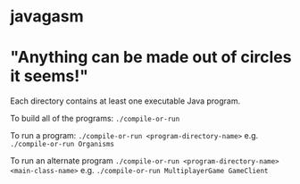 # javagasm

# "Anything can be made out of circles it seems!"

Each directory contains at least one executable Java program.

To build all of the programs:
```./compile-or-run```

To run a program:
```./compile-or-run <program-directory-name>```
e.g. ```./compile-or-run Organisms```

To run an alternate program
```./compile-or-run <program-directory-name> <main-class-name>```
e.g. ```./compile-or-run MultiplayerGame GameClient```
